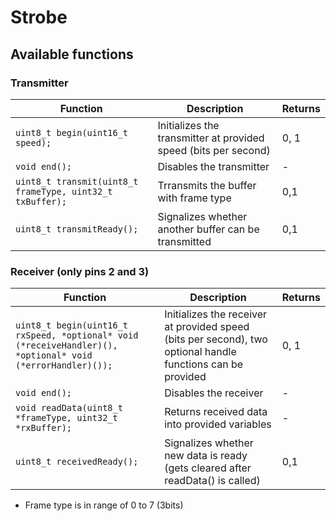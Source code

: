 # Strobe

## Available functions
### Transmitter
| Function | Description | Returns |
|----------|-------------|---------|
| ```uint8_t begin(uint16_t speed);``` | Initializes the transmitter at provided speed (bits per second) | 0, 1 |
| ```void end();``` | Disables the transmitter | - |
| ```uint8_t transmit(uint8_t frameType, uint32_t txBuffer);``` | Trransmits the buffer with frame type | 0,1 |
| ```uint8_t transmitReady();``` | Signalizes whether another buffer can be transmitted | 0,1 |

### Receiver (only pins 2 and 3)
| Function | Description | Returns |
|----------|-------------|---------|
| ```uint8_t begin(uint16_t rxSpeed, *optional* void (*receiveHandler)(), *optional* void (*errorHandler)());``` | Initializes the receiver at provided speed (bits per second), two optional handle functions can be provided  | 0, 1 |
| ```void end();``` | Disables the receiver | - |
| ```void readData(uint8_t *frameType, uint32_t *rxBuffer);``` | Returns received data into provided variables | - |
| ```uint8_t receivedReady();``` | Signalizes whether new data is ready (gets cleared after readData() is called)  | 0,1 |


* Frame type is in range of 0 to 7 (3bits)
